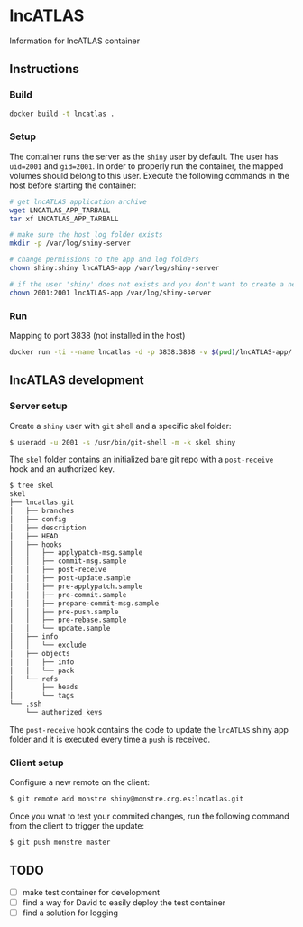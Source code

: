 # lncATLAS

Information for lncATLAS container

## Instructions

### Build

```bash
docker build -t lncatlas .
```

### Setup

The container runs the server as the `shiny` user by default. The user has `uid=2001` and `gid=2001`. In order to properly run the container, the mapped volumes should belong to this user. Execute the following commands in the host before starting the container:

```bash
# get lncATLAS application archive
wget LNCATLAS_APP_TARBALL
tar xf LNCATLAS_APP_TARBALL

# make sure the host log folder exists
mkdir -p /var/log/shiny-server

# change permissions to the app and log folders
chown shiny:shiny lncATLAS-app /var/log/shiny-server

# if the user 'shiny' does not exists and you don't want to create a new user ...
chown 2001:2001 lncATLAS-app /var/log/shiny-server
```

### Run

Mapping to port 3838 (not installed in the host)

```bash
docker run -ti --name lncatlas -d -p 3838:3838 -v $(pwd)/lncATLAS-app/:/srv/shiny-server/ -v $(pwd)/my.cnf:/srv/shiny-server/.mysqlconf -v /var/log/shiny-server/:/var/log/shiny-server/ lncatlas
```

## lncATLAS development

### Server setup

Create a `shiny` user with `git` shell and a specific skel folder:

```bash
$ useradd -u 2001 -s /usr/bin/git-shell -m -k skel shiny
```

The `skel` folder contains an initialized bare git repo with a `post-receive` hook and an authorized key.

```bash
$ tree skel
skel
├── lncatlas.git
│   ├── branches
│   ├── config
│   ├── description
│   ├── HEAD
│   ├── hooks
│   │   ├── applypatch-msg.sample
│   │   ├── commit-msg.sample
│   │   ├── post-receive
│   │   ├── post-update.sample
│   │   ├── pre-applypatch.sample
│   │   ├── pre-commit.sample
│   │   ├── prepare-commit-msg.sample
│   │   ├── pre-push.sample
│   │   ├── pre-rebase.sample
│   │   └── update.sample
│   ├── info
│   │   └── exclude
│   ├── objects
│   │   ├── info
│   │   └── pack
│   └── refs
│       ├── heads
│       └── tags
└── .ssh
    └── authorized_keys
```

The `post-receive` hook contains the code to update the `lncATLAS` shiny app folder and it is executed every time a `push` is received.

### Client setup

Configure a new remote on the client:

```bash
$ git remote add monstre shiny@monstre.crg.es:lncatlas.git
```

Once you wnat to test your commited changes, run the following command from the client to trigger the update:

```bash
$ git push monstre master
```

## TODO

- [ ] make test container for development
- [ ] find a way for David to easily deploy the test container
- [ ] find a solution for logging
